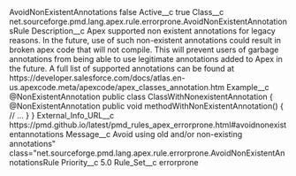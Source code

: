<?xml version="1.0" encoding="UTF-8"?>
<CustomMetadata xmlns="http://soap.sforce.com/2006/04/metadata" xmlns:xsi="http://www.w3.org/2001/XMLSchema-instance" xmlns:xsd="http://www.w3.org/2001/XMLSchema">
    <label>AvoidNonExistentAnnotations</label>
    <protected>false</protected>
    <values>
        <field>Active__c</field>
        <value xsi:type="xsd:boolean">true</value>
    </values>
    <values>
        <field>Class__c</field>
        <value xsi:type="xsd:string">net.sourceforge.pmd.lang.apex.rule.errorprone.AvoidNonExistentAnnotationsRule</value>
    </values>
    <values>
        <field>Description__c</field>
        <value xsi:type="xsd:string">Apex supported non existent annotations for legacy reasons. In the future, use of such non-existent annotations could result in broken apex code that will not compile. This will prevent users of garbage annotations from being able to use legitimate annotations added to Apex in the future. A full list of supported annotations can be found at https://developer.salesforce.com/docs/atlas.en-us.apexcode.meta/apexcode/apex_classes_annotation.htm</value>
    </values>
    <values>
        <field>Example__c</field>
        <value xsi:type="xsd:string">@NonExistentAnnotation public class ClassWithNonexistentAnnotation {
  @NonExistentAnnotation public void methodWithNonExistentAnnotation() {
    // ...
  }
}</value>
    </values>
    <values>
        <field>External_Info_URL__c</field>
        <value xsi:type="xsd:string">https://pmd.github.io/latest/pmd_rules_apex_errorprone.html#avoidnonexistentannotations</value>
    </values>
    <values>
        <field>Message__c</field>
        <value xsi:type="xsd:string">Avoid using old and/or non-existing annotations&quot; class=&quot;net.sourceforge.pmd.lang.apex.rule.errorprone.AvoidNonExistentAnnotationsRule</value>
    </values>
    <values>
        <field>Priority__c</field>
        <value xsi:type="xsd:double">5.0</value>
    </values>
    <values>
        <field>Rule_Set__c</field>
        <value xsi:type="xsd:string">errorprone</value>
    </values>
</CustomMetadata>
